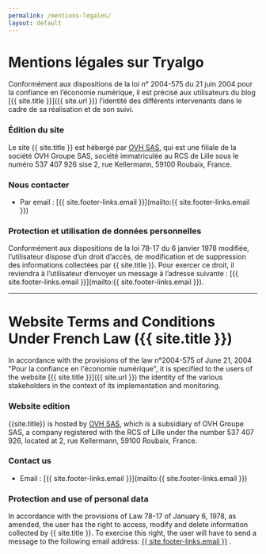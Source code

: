 ```yaml
---
permalink: /mentions-legales/
layout: default
---
```


# Mentions légales sur Tryalgo

Conformément aux dispositions de la loi n° 2004-575 du 21 juin 2004 pour la confiance en l’économie numérique, il est précisé aux utilisateurs du blog [{{ site.title }}]({{ site.url }}) l’identité des différents intervenants dans le cadre de sa réalisation et de son suivi.

### Édition du site

Le site {{ site.title }} est hébergé par [OVH SAS](https://www.ovh.com/fr), qui est une filiale de la société OVH Groupe SAS, société immatriculée au RCS de Lille sous le numéro 537 407 926 sise 2, rue Kellermann, 59100 Roubaix, France. 

### Nous contacter

- Par email : [{{ site.footer-links.email }}](mailto:{{ site.footer-links.email }})

### Protection et utilisation de données personnelles

Conformément aux dispositions de la loi 78-17 du 6 janvier 1978 modifiée, l’utilisateur dispose d’un droit d’accès, de modification et de suppression des informations collectées par {{ site.title }}. Pour exercer ce droit, il reviendra à l’utilisateur d’envoyer un message à l’adresse suivante : [{{ site.footer-links.email }}](mailto:{{ site.footer-links.email }}). 

-----

# Website Terms and Conditions Under French Law ({{ site.title }})

In accordance with the provisions of the law n°2004-575 of June 21, 2004 "Pour la confiance en l'économie numérique", it is specified to the users of the website [{{ site.title }}]({{ site.url }}) the identity of the various stakeholders in the context of its implementation and monitoring.

### Website edition

{{site.title}} is hosted by [OVH SAS](https://www.ovh.com/fr), which is a subsidiary of OVH Groupe SAS, a company registered with the RCS of Lille under the number 537 407 926, located at 2, rue Kellermann, 59100 Roubaix, France.

### Contact us

- Email : [{{ site.footer-links.email }}](mailto:{{ site.footer-links.email }})

### Protection and use of personal data

In accordance with the provisions of Law 78-17 of January 6, 1978, as amended, the user has the right to access, modify and delete information collected by {{ site.title }}. To exercise this right, the user will have to send a message to the following email address: [{{ site.footer-links.email }}](mailto:{{site.footer-links.email}}) .
